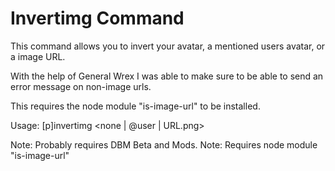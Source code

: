 # Invertimg Command
This command allows you to invert your avatar, a mentioned users avatar, or a image URL.

With the help of General Wrex I was able to make sure to be able to send an error message on non-image urls.

This requires the node module "is-image-url" to be installed.

Usage: [p]invertimg <none | @user | URL.png>

Note: Probably requires DBM Beta and Mods.
Note: Requires node module "is-image-url"